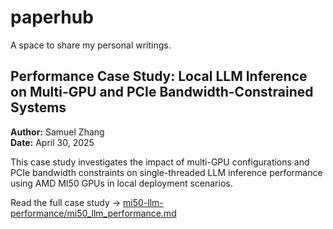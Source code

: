 # paperhub
A space to share my personal writings.

## Performance Case Study: Local LLM Inference on Multi-GPU and PCIe Bandwidth-Constrained Systems
**Author:** Samuel Zhang  
**Date:** April 30, 2025  

This case study investigates the impact of multi-GPU configurations and PCIe bandwidth constraints on single-threaded LLM inference performance using AMD MI50 GPUs in local deployment scenarios.

Read the full case study → [mi50-llm-performance/mi50_llm_performance.md](mi50-llm-performance/mi50_llm_performance.md)
